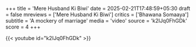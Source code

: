 +++
title = 'Mere Husband Ki Biwi'
date = 2025-02-21T17:48:59+05:30
draft = false
mreviews = ['Mere Husband Ki Biwi']
critics = ['Bhawana Somaaya']
subtitle = 'A mockery of marriage'
media = 'video'
source = 'k2IJq0FhGDk'
score = 4
+++

{{< youtube id="k2IJq0FhGDk" >}}
